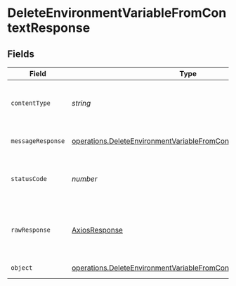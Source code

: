 # DeleteEnvironmentVariableFromContextResponse


## Fields

| Field                                                                                                                                            | Type                                                                                                                                             | Required                                                                                                                                         | Description                                                                                                                                      |
| ------------------------------------------------------------------------------------------------------------------------------------------------ | ------------------------------------------------------------------------------------------------------------------------------------------------ | ------------------------------------------------------------------------------------------------------------------------------------------------ | ------------------------------------------------------------------------------------------------------------------------------------------------ |
| `contentType`                                                                                                                                    | *string*                                                                                                                                         | :heavy_check_mark:                                                                                                                               | HTTP response content type for this operation                                                                                                    |
| `messageResponse`                                                                                                                                | [operations.DeleteEnvironmentVariableFromContextMessageResponse](../../models/operations/deleteenvironmentvariablefromcontextmessageresponse.md) | :heavy_minus_sign:                                                                                                                               | A confirmation message                                                                                                                           |
| `statusCode`                                                                                                                                     | *number*                                                                                                                                         | :heavy_check_mark:                                                                                                                               | HTTP response status code for this operation                                                                                                     |
| `rawResponse`                                                                                                                                    | [AxiosResponse](https://axios-http.com/docs/res_schema)                                                                                          | :heavy_minus_sign:                                                                                                                               | Raw HTTP response; suitable for custom response parsing                                                                                          |
| `object`                                                                                                                                         | [operations.DeleteEnvironmentVariableFromContextResponseBody](../../models/operations/deleteenvironmentvariablefromcontextresponsebody.md)       | :heavy_minus_sign:                                                                                                                               | Error response.                                                                                                                                  |